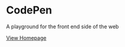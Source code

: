 # CodePen

A playground for the front end side of the web 

[View Homepage](http://serif-x.github.io/CodePen)
